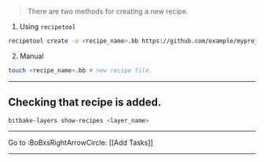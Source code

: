 


> There are two methods for creating a new recipe.



1. Using `recipetool` 
```bash
recipetool create -o <recipe_name>.bb https://github.com/example/myproject.git
```
2. Manual
```bash
touch <recipe_name>.bb # new recipe file.
```



---


## Checking that recipe is added.

```bash
bitbake-layers show-recipes <layer_name>
```



---


Go to  :BoBxsRightArrowCircle:  [[Add Tasks]]


---
